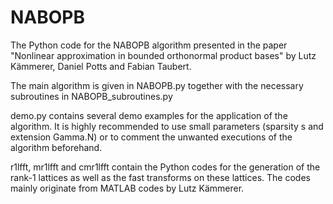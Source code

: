 # NABOPB

The Python code for the NABOPB algorithm presented in the paper "Nonlinear approximation in bounded orthonormal product bases" by Lutz Kämmerer, Daniel Potts and Fabian Taubert.

The main algorithm is given in NABOPB.py together with the necessary subroutines in NABOPB_subroutines.py

demo.py contains several demo examples for the application of the algorithm. It is highly recommended to use small parameters (sparsity s and extension Gamma.N) or to comment the unwanted executions of the algorithm beforehand.

r1lfft, mr1lfft and cmr1lfft contain the Python codes for the generation of the rank-1 lattices as well as the fast transforms on these lattices. The codes mainly originate from MATLAB codes by Lutz Kämmerer.
